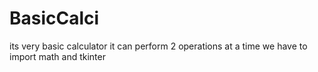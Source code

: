 # BasicCalci
its very basic calculator it can perform 2 operations at a time
we have to import math and tkinter
